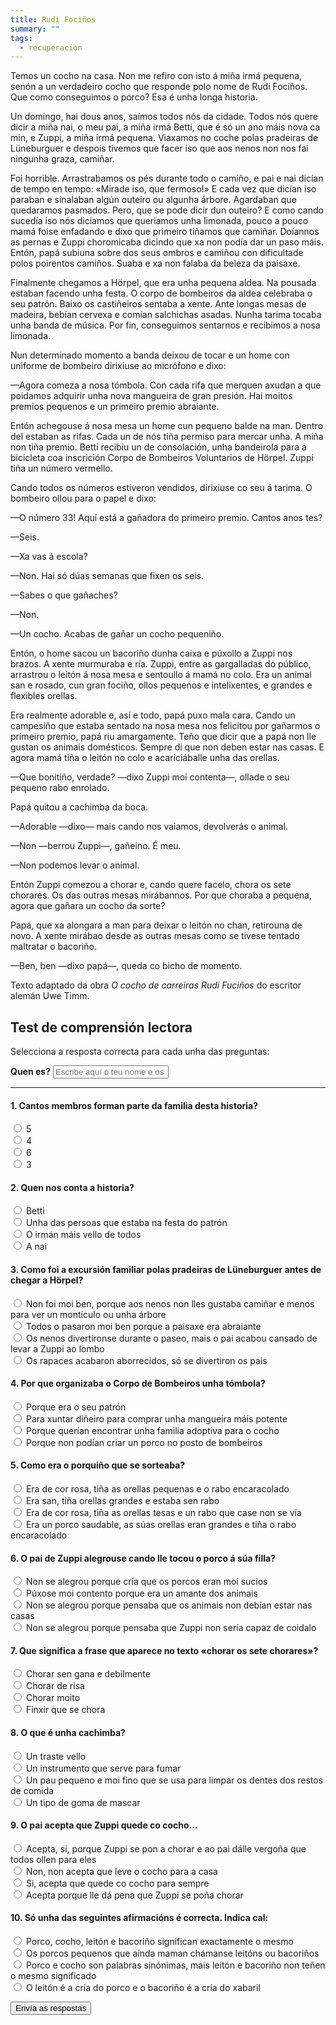 ```yaml
---
title: Rudi Fociños
summary: ""
tags:
  - recuperacion
---
```


<article>

Temos un cocho na casa. Non me refiro con isto á miña irmá pequena, senón a un
verdadeiro cocho que responde polo nome de Rudi Fociños. Que como conseguimos o
porco? Esa é unha longa historia.

Un domingo, hai dous anos, saímos todos nós da cidade. Todos nós quere dicir a
miña nai, o meu pai, a miña irmá Betti, que é só un ano máis nova ca min, e
Zuppi, a miña irmá pequena. Viaxamos no coche polas pradeiras de Lüneburguer e
despois tivemos que facer iso que aos nenos non nos fai ningunha graza, camiñar.

Foi horrible. Arrastrabamos os pés durante todo o camiño, e pai e nai dicían de
tempo en tempo: «Mirade iso, que fermoso!» E cada vez que dicían iso paraban e
sinalaban algún outeiro ou algunha árbore. Agardaban que quedaramos pasmados.
Pero, que se pode dicir dun outeiro? E como cando sucedía iso nós diciamos que
queriamos unha limonada, pouco a pouco mamá foise enfadando e dixo que primeiro
tiñamos que camiñar. Doíannos as pernas e Zuppi choromicaba dicindo que xa non
podía dar un paso máis. Entón, papá subiuna sobre dos seus ombros e camiñou con
dificultade polos poirentos camiños. Suaba e xa non falaba da beleza da paisaxe.

Finalmente chegamos a Hörpel, que era unha pequena aldea. Na pousada estaban
facendo unha festa. O corpo de bombeiros da aldea celebraba o seu patrón. Baixo
os castiñeiros sentaba a xente. Ante longas mesas de madeira, bebían cervexa e
comían salchichas asadas. Nunha tarima tocaba unha banda de música. Por fin,
conseguimos sentarnos e recibimos a nosa limonada.

Nun determinado momento a banda deixou de tocar e un home con uniforme de
bombeiro dirixiuse ao micrófono e dixo:

—Agora comeza a nosa tómbola. Con cada rifa que merquen axudan a que poidamos
adquirir unha nova mangueira de gran presión. Hai moitos premios pequenos e un
primeiro premio abraiante.

Entón achegouse á nosa mesa un home cun pequeno balde na man. Dentro del estaban
as rifas. Cada un de nós tiña permiso para mercar unha. A miña non tiña premio.
Betti recibiu un de consolación, unha bandeirola para a bicicleta coa inscrición
Corpo de Bombeiros Voluntarios de Hörpel. Zuppi tiña un número vermello.

Cando todos os números estiveron vendidos, dirixiuse co seu á tarima. O bombeiro
ollou para o papel e dixo:

—O número 33! Aquí está a gañadora do primeiro premio. Cantos anos tes?

—Seis.

—Xa vas á escola?

—Non. Hai só dúas semanas que fixen os seis.

—Sabes o que gañaches?

—Non.

—Un cocho. Acabas de gañar un cocho pequeniño.

Entón, o home sacou un bacoriño dunha caixa e púxollo a Zuppi nos brazos. A
xente murmuraba e ría. Zuppi, entre as gargalladas do público, arrastrou o
leitón á nosa mesa e sentoullo á mamá no colo. Era un animal san e rosado, cun
gran fociño, ollos pequenos e intelixentes, e grandes e flexibles orellas.

Era realmente adorable e, así e todo, papá puxo mala cara. Cando un campesiño
que estaba sentado na nosa mesa nos felicitou por gañarmos o primeiro premio,
papá riu amargamente. Teño que dicir que a papá non lle gustan os animais
domésticos. Sempre di que non deben estar nas casas. E agora mamá tiña o leitón
no colo e acariciáballe unha das orellas.

—Que bonitiño, verdade? —dixo Zuppi moi contenta—, ollade o seu pequeno rabo
enrolado.

Papá quitou a cachimba da boca.

—Adorable —dixo— mais cando nos vaiamos, devolverás o animal.

—Non —berrou Zuppi—, gañeino. É meu.

—Non podemos levar o animal.

Entón Zuppi comezou a chorar e, cando quere facelo, chora os sete chorares. Os
das outras mesas mirábannos. Por que choraba a pequena, agora que gañara un
cocho da sorte?

Papá, que xa alongara a man para deixar o leitón no chan, retirouna de novo. A
xente mirábao desde as outras mesas como se tivese tentado maltratar o bacoriño.

—Ben, ben —dixo papá—, queda co bicho de momento.

<footer>

Texto adaptado da obra _O cocho de carreiras Rudi Fuciños_ do escritor alemán
Uwe Timm.

</footer>

</article>

## Test de comprensión lectora

Selecciona a resposta correcta para cada unha das preguntas:

<form name="rudi-focinhos" method="POST" netlify>
  <label for="name"><strong>Quen es?</strong></label>
  <input type="text" name="nome" placeholder="Escribe aquí o teu nome e os teus apelidos" required>

---

#### 1. Cantos membros forman parte da familia desta historia?

<label><input type="radio" name="1" value="a"> 5 </label>\
<label><input type="radio" name="1" value="b"> 4 </label>\
<label><input type="radio" name="1" value="c"> 6 </label>\
<label><input type="radio" name="1" value="d"> 3 </label>

#### 2. Quen nos conta a historia?

<label><input type="radio" name="2" value="a"> Betti </label>\
<label><input type="radio" name="2" value="b"> Unha das persoas que estaba na
festa do patrón </label>\
<label><input type="radio" name="2" value="c"> O irmán máis vello de todos
</label>\
<label><input type="radio" name="2" value="d"> A nai </label>

#### 3. Como foi a excursión familiar polas pradeiras de Lüneburguer antes de chegar a Hörpel?

<label><input type="radio" name="3" value="a"> Non foi moi ben, porque aos nenos
non lles gustaba camiñar e menos para ver un montículo ou unha árbore </label>\
<label><input type="radio" name="3" value="b"> Todos o pasaron moi ben porque a
paisaxe era abraiante </label>\
<label><input type="radio" name="3" value="c"> Os nenos divertíronse durante o
paseo, mais o pai acabou cansado de levar a Zuppi ao lombo </label>\
<label><input type="radio" name="3" value="d"> Os rapaces acabaron aborrecidos,
só se divertiron os pais </label>

#### 4. Por que organizaba o Corpo de Bombeiros unha tómbola?

<label><input type="radio" name="4" value="a"> Porque era o seu patrón </label>\
<label><input type="radio" name="4" value="b"> Para xuntar diñeiro para comprar
unha mangueira máis potente </label>\
<label><input type="radio" name="4" value="c"> Porque querían encontrar unha
familia adoptiva para o cocho </label>\
<label><input type="radio" name="4" value="d"> Porque non podían criar un porco
no posto de bombeiros </label>

#### 5. Como era o porquiño que se sorteaba?

<label><input type="radio" name="5" value="a"> Era de cor rosa, tiña as orellas
pequenas e o rabo encaracolado </label>\
<label><input type="radio" name="5" value="b"> Era san, tiña orellas grandes e
estaba sen rabo </label>\
<label><input type="radio" name="5" value="c"> Era de cor rosa, tiña as orellas
tesas e un rabo que case non se vía </label>\
<label><input type="radio" name="5" value="d"> Era un porco saudable, as súas
orellas eran grandes e tiña o rabo encaracolado </label>

#### 6. O pai de Zuppi alegrouse cando lle tocou o porco á súa filla?

<label><input type="radio" name="6" value="a"> Non se alegrou porque cría que os
porcos eran moi sucios </label>\
<label><input type="radio" name="6" value="b"> Púxose moi contento porque era un
amante dos animais </label>\
<label><input type="radio" name="6" value="c"> Non se alegrou porque pensaba que
os animais non debían estar nas casas </label>\
<label><input type="radio" name="6" value="d"> Non se alegrou porque pensaba que
Zuppi non sería capaz de coidalo </label>

#### 7. Que significa a frase que aparece no texto «chorar os sete chorares»?

<label><input type="radio" name="7" value="a"> Chorar sen gana e debilmente
</label>\
<label><input type="radio" name="7" value="b"> Chorar de risa </label>\
<label><input type="radio" name="7" value="c"> Chorar moito </label>\
<label><input type="radio" name="7" value="d"> Finxir que se chora </label>

#### 8. O que é unha cachimba?

<label><input type="radio" name="8" value="a"> Un traste vello </label>\
<label><input type="radio" name="8" value="b"> Un instrumento que serve para
fumar </label>\
<label><input type="radio" name="8" value="c"> Un pau pequeno e moi fino que se
usa para limpar os dentes dos restos de comida </label>\
<label><input type="radio" name="8" value="d"> Un tipo de goma de mascar
</label>

#### 9. O pai acepta que Zuppi quede co cocho...

<label><input type="radio" name="9" value="a"> Acepta, si, porque Zuppi se pon a
chorar e ao pai dálle vergoña que todos ollen para eles </label>\
<label><input type="radio" name="9" value="b"> Non, non acepta que leve o cocho
para a casa </label>\
<label><input type="radio" name="9" value="c"> Si, acepta que quede co cocho
para sempre </label>\
<label><input type="radio" name="9" value="d"> Acepta porque lle dá pena que
Zuppi se poña chorar </label>

#### 10. Só unha das seguintes afirmacións é correcta. Indica cal:

<label><input type="radio" name="10" value="a"> Porco, cocho, leitón e bacoriño
significan exactamente o mesmo </label>\
<label><input type="radio" name="10" value="b"> Os porcos pequenos que aínda
maman chámanse leitóns ou bacoriños </label>\
<label><input type="radio" name="10" value="c"> Porco e cocho son palabras
sinónimas, mais leitón e bacoriño non teñen o mesmo significado </label>\
<label><input type="radio" name="10" value="d"> O leitón é a cría do porco e o
bacoriño é a cría do xabaril </label>

<button type="submit" name="submit">Envía as respostas</button>

</form>

